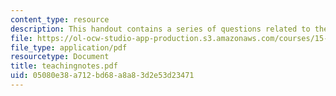 ```yaml
---
content_type: resource
description: This handout contains a series of questions related to the case study.
file: https://ol-ocw-studio-app-production.s3.amazonaws.com/courses/15-967-managing-and-volunteering-in-the-non-profit-sector-spring-2005/05080e38a712bd68a8a83d2e53d23471_teachingnotes.pdf
file_type: application/pdf
resourcetype: Document
title: teachingnotes.pdf
uid: 05080e38-a712-bd68-a8a8-3d2e53d23471
---
```


